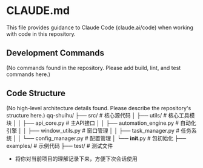 # CLAUDE.md

This file provides guidance to Claude Code (claude.ai/code) when working with code in this repository.

## Development Commands

(No commands found in the repository. Please add build, lint, and test commands here.)

## Code Structure

(No high-level architecture details found. Please describe the repository's structure here.)
qq-shuihu/
├── src/                     # 核心源代码
│   ├── utils/              # 核心工具模块
│   │   ├── api_core.py     # 主API接口
│   │   ├── automation_engine.py # 自动化引擎
│   │   ├── window_utils.py # 窗口管理
│   │   ├── task_manager.py # 任务系统
│   │   └── config_manager.py # 配置管理
│   └── __init__.py         # 包初始化
├── examples/               # 示例代码
├── test/                   # 测试文件
- 将你对当前项目的理解记录下来，方便下次会话使用